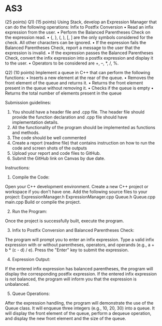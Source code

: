 # AS3
(25 points)
Q1) (15 points) Using Stack, develop an Expression Manager that can do the following operations:
Infix to Postfix Conversion
• Read an infix expression from the user.
• Perform the Balanced Parentheses Check on the expression read.
• {, }, (, ), [, ] are the only symbols considered for the check. All other characters can be ignored.
• If the expression fails the Balanced Parentheses Check, report a message to the user that the
expression is invalid.
• If the expression passes the Balanced Parentheses Check, convert the infix expression into a
postfix expression and display it to the user.
• Operators to be considered are +, –, *, /, %.

Q2) (10 points) Implement a queue in C++ that can perform the following functions:
• Inserts a new element at the rear of the queue.
• Removes the front element of the queue and returns it.
• Returns the front element present in the queue without removing it.
• Checks if the queue is empty
• Returns the total number of elements present in the queue

Submission guidelines:
1) You should have a header file and .cpp file. The header file should provide the function
declaration and .cpp file should have implementation details.
2) All the functionality of the program should be implemented as functions and methods.
3) The code should be well commented
4) Create a report (readme file) that contains instruction on how to run the code and screen shots
of the outputs
5) Upload your report and code files to GitHub.
6) Submit the GitHub link on Canvas by due date.

Instructions:

1) Compile the Code:

Open your C++ development environment.
Create a new C++ project or workspace if you don't have one.
Add the following source files to your project:
ExpressionManager.h
ExpressionManager.cpp
Queue.h
Queue.cpp
main.cpp
Build or compile the project.

2) Run the Program:

Once the project is successfully built, execute the program.

3) Infix to Postfix Conversion and Balanced Parentheses Check:

The program will prompt you to enter an infix expression.
Type a valid infix expression with or without parentheses, operators, and operands (e.g., a + b * (c - d) / e).
Press the "Enter" key to submit the expression.

4) Expression Output:

If the entered infix expression has balanced parentheses, the program will display the corresponding postfix expression.
If the entered infix expression is not balanced, the program will inform you that the expression is unbalanced.

5) Queue Operations:

After the expression handling, the program will demonstrate the use of the Queue class.
It will enqueue three integers (e.g., 10, 20, 30) into a queue.
It will display the front element of the queue, perform a dequeue operation, and display the new front element and the size of the queue.

 






